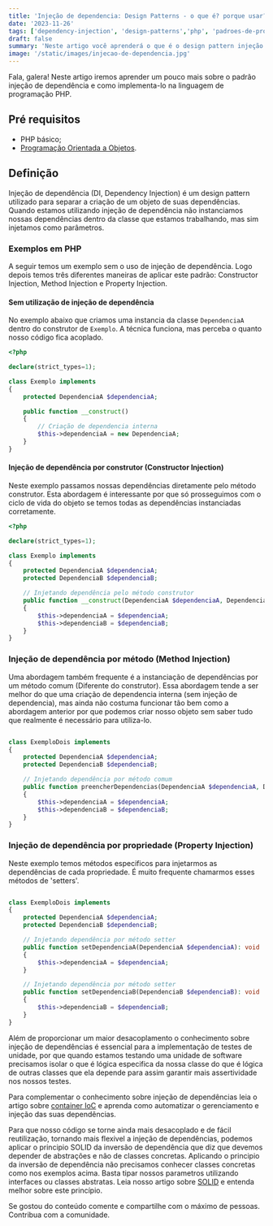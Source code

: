```yaml
---
title: 'Injeção de dependencia: Design Patterns - o que é? porque usar? Resumo com exemplos em PHP!'
date: '2023-11-26'
tags: ['dependency-injection', 'design-patterns','php', 'padroes-de-projeto', 'injecao-de-dependencia']
draft: false
summary: 'Neste artigo você aprenderá o que é o design pattern injeção de dependencia e como utiliza-lo para escrever códigos melhores.'
image: '/static/images/injecao-de-dependencia.jpg'
---
```


Fala, galera! Neste artigo iremos aprender um pouco mais sobre o padrão injeção de dependência e como implementa-lo na linguagem de programação PHP.

## Pré requisitos

- PHP básico;
- [Programação Orientada a Objetos](https://devcontratado.com/blog/engenharia-de-software/orientacao-a-objetos).

## Definição

Injeção de dependência (DI, Dependency Injection) é um design pattern utilizado para separar a criação de um objeto de suas dependências. Quando estamos utilizando injeção de dependência não instanciamos nossas dependências dentro da classe que estamos trabalhando, mas sim injetamos como parâmetros.

### Exemplos em PHP

A seguir temos um exemplo sem o uso de injeção de dependência. Logo depois temos três diferentes maneiras de aplicar este padrão: Constructor Injection, Method Injection e Property Injection.

#### Sem utilização de injeção de dependência

No exemplo abaixo que criamos uma instancia da classe ```DependenciaA``` dentro do construtor de ```Exemplo```. A técnica funciona, mas perceba o quanto nosso código fica acoplado.

```php
<?php

declare(strict_types=1);

class Exemplo implements
{
    protected DependenciaA $dependenciaA;

    public function __construct()
    {
        // Criação de dependencia interna
        $this->dependenciaA = new DependenciaA;
    }
}

```

#### Injeção de dependência por construtor (Constructor Injection)

Neste exemplo passamos nossas dependências diretamente pelo método construtor. Esta abordagem é interessante por que só prosseguimos com o ciclo de vida do objeto se temos todas as dependências instanciadas corretamente.

```php
<?php

declare(strict_types=1);

class Exemplo implements
{
    protected DependenciaA $dependenciaA;
    protected DependenciaB $dependenciaB;

    // Injetando dependência pelo método construtor
    public function __construct(DependenciaA $dependenciaA, DependenciaB $dependenciaB)
    {
        $this->dependenciaA = $dependenciaA;
        $this->dependenciaB = $dependenciaB;
    }
}

```

### Injeção de dependência por método (Method Injection)

Uma abordagem também frequente é a instanciação de dependências por um método comum (Diferente do construtor). Essa abordagem tende a ser melhor do que uma criação de dependencia interna (sem injeção de dependencia), mas ainda não costuma funcionar tão bem como a abordagem anterior por que podemos criar nosso objeto sem saber tudo que realmente é necessário para utiliza-lo.

```php

class ExemploDois implements
{
    protected DependenciaA $dependenciaA;
    protected DependenciaB $dependenciaB;

    // Injetando dependência por método comum
    public function preencherDependencias(DependenciaA $dependenciaA, DependenciaB $dependenciaB): void
    {
        $this->dependenciaA = $dependenciaA;
        $this->dependenciaB = $dependenciaB;
    }
}
```

### Injeção de dependência por propriedade (Property Injection)

Neste exemplo temos métodos especificos para injetarmos as dependências de cada propriedade. É muito frequente chamarmos esses métodos de 'setters'.

```php

class ExemploDois implements
{
    protected DependenciaA $dependenciaA;
    protected DependenciaB $dependenciaB;

    // Injetando dependência por método setter
    public function setDependenciaA(DependenciaA $dependenciaA): void
    {
        $this->dependenciaA = $dependenciaA;
    }

    // Injetando dependência por método setter
    public function setDependenciaB(DependenciaB $dependenciaB): void
    {
        $this->dependenciaB = $dependenciaB;
    }
}
```

Além de proporcionar um maior desacoplamento o conhecimento sobre injeção de dependências é essencial para a implementação de testes de unidade, por que quando estamos testando uma unidade de software precisamos isolar o que é lógica especifica da nossa classe do que é lógica de outras classes que ela depende para assim garantir mais assertividade nos nossos testes.

Para complementar o conhecimento sobre injeção de dependências leia o artigo sobre [container IoC](https://devcontratado.com/blog/engenharia-de-software/design-patterns/container-ioc) e aprenda como automatizar o gerenciamento e injeção das suas dependências.

Para que nosso código se torne ainda mais desacoplado e de fácil reutilização, tornando mais flexivel a injeção de dependências, podemos aplicar o principio SOLID da inversão de dependência que diz que devemos depender de abstrações e não de classes concretas. Aplicando o principio da inversão de dependência não precisamos conhecer classes concretas como nos exemplos acima. Basta tipar nossos parametros utilizando interfaces ou classes abstratas. Leia nosso artigo sobre [SOLID](https://devcontratado.com/blog/engenharia-de-software/solid-principios-da-poo-com-exemplos) e entenda melhor sobre este princípio.

Se gostou do conteúdo comente e compartilhe com o máximo de pessoas. Contribua com a comunidade.
